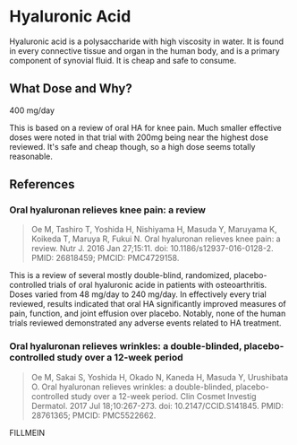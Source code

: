 # Hyaluronic Acid
Hyaluronic acid is a polysaccharide with high viscosity in water.
It is found in every connective tissue and organ in the human body, and is a primary component of synovial fluid.
It is cheap and safe to consume.

## What Dose and Why?
400 mg/day

This is based on a review of oral HA for knee pain.
Much smaller effective doses were noted in that trial with 200mg being near the highest dose reviewed.
It's safe and cheap though, so a high dose seems totally reasonable.

## References

### Oral hyaluronan relieves knee pain: a review
> Oe M, Tashiro T, Yoshida H, Nishiyama H, Masuda Y, Maruyama K, Koikeda T, Maruya R, Fukui N. Oral hyaluronan relieves knee pain: a review. Nutr J. 2016 Jan 27;15:11. doi: 10.1186/s12937-016-0128-2. PMID: 26818459; PMCID: PMC4729158.

This is a review of several mostly double-blind, randomized, placebo-controlled trials of oral hyaluronic acide in patients with osteoarthritis.
Doses varied from 48 mg/day to 240 mg/day.
In effectively every trial reviewed, results indicated that oral HA significantly improved measures of pain, function, and joint effusion over placebo.
Notably, none of the human trials reviewed demonstrated any adverse events related to HA treatment.

### Oral hyaluronan relieves wrinkles: a double-blinded, placebo-controlled study over a 12-week period
> Oe M, Sakai S, Yoshida H, Okado N, Kaneda H, Masuda Y, Urushibata O. Oral hyaluronan relieves wrinkles: a double-blinded, placebo-controlled study over a 12-week period. Clin Cosmet Investig Dermatol. 2017 Jul 18;10:267-273. doi: 10.2147/CCID.S141845. PMID: 28761365; PMCID: PMC5522662.

FILLMEIN
